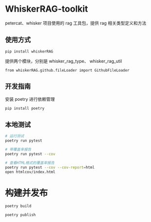 # WhiskerRAG-toolkit
petercat、whisker 项目使用的 rag 工具包，提供 rag 相关类型定义和方法

## 使用方式
```
pip install whiskerRAG
```
提供两个模块，分别是 whisker_rag_type、 whisker_rag_util

```
from whiskerRAG.github.fileLoader import GithubFileLoader
```


## 开发指南
安装 poetry 进行依赖管理

```bash
pip install poetry
```

## 本地测试

```bash
# 运行测试
poetry run pytest

# 带覆盖率报告
poetry run pytest --cov

# 查看HTML格式的覆盖率报告
poetry run pytest --cov --cov-report=html
open htmlcov/index.html

```

# 构建并发布

```bash
poetry build

poetry publish
```
